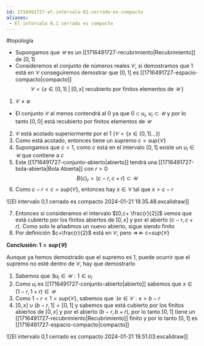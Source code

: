 ```yaml
---
id: 1716491727-el-intervalo-01-cerrado-es-compacto
aliases:
 - El intervalo 0,1 cerrado es compacto
---
```


#topología

- Supongamos que $\mathcal{U}$ es un [[1716491727-recubrimiento|Recubrimiento]] de $[0,1]$
- Consideremos el conjunto de números reales $\mathcal{C}$, si demostramos que $1$ está en $\mathcal{C}$ conseguiremos demostrar que $[0,1]$ es [[1716491727-espacio-compacto|compacto]]
$${\mathcal{C} = \{x \in [0,1] \; |\; [0,x] \text{ recubierto por finitos elementos de } \mathcal{U} \;  \}  }$$

1. $\mathcal{C} \neq \emptyset$
- El conjunto $\mathcal{C}$ al menos contendrá al $0$ ya que $0 \subset u_i$, $u_i \subset \mathcal{U}$ y por lo tanto $[0,0]$ está recubierto por finitos elementos de $\mathcal{U}$ 

2. $\mathcal{C}$ está acotado superiormente por el $1$ $(\mathcal{C} = \{ x \in [0,1] ... \})$
3. Como está acotado, entonces tiene un supremo $c = sup\{ \mathcal{C} \}$
4. Supongamos que $c < 1$, como $c$ está en el intervalo $[0,1]$ existe un $u_i \in \mathcal{U}$ que contiene a $c$
5. Este [[1716491727-conjunto-abierto|abierto]] tendrá una [[1716491727-bola-abierta|Bola Abierta]] con $r>0$
$$B(c)_r = (c-r, c+r)\subset \mathcal{U}$$
6. Como $c-r < c = sup\{ \mathcal{C} \}$, entonces hay $x \in \mathcal{C}$ tal que $x > c-r$

![[El intervalo 0,1 cerrado es compacto 2024-01-21 19.35.48.excalidraw]]

7. Entonces si consideramos el intervalo $[0,c+ \frac{r}{2}]$ vemos que está cubierto por los finitos abiertos de $[0,x]$ y por el abierto $(c-r, c+r)$. Como solo le añadimos un nuevo abierto, sigue siendo finito
8. Por definición $c+\frac{r}{2}$ está en $\mathcal{C}$, pero $\Rightarrow\!\Leftarrow$ c=$sup\{ \mathcal{C} \}$ 

**Conclusión: $1 = sup\{ \mathcal{C} \}$**

Aunque ya hemos demostrado que el supremo es $1$, puede ocurrir que el supremo no esté dentro de $\mathcal{C}$, hay que demostrarlo

1. Sabemos que $\exists u_i \in \mathcal{U} : 1 \in u_i$
2. Como $u_i$ es [[1716491727-conjunto-abierto|abierto]] sabemos que $x \in (1-r,1+r) \in \mathcal{U}$
3. Como ${1-r < 1 = sup\{ \mathcal{C} \} }$, sabemos que $\exists x \in \mathcal{C} : x > b-r$
4. $[0,x] \cup (b-r, 1] = [0,1]$ y sabemos que está cubierto por los finitos abiertos de $[0,x]$ y por el abierto $(b-r, b+r)$, por lo tanto $[0,1]$ tiene un [[1716491727-recubrimiento|Recubrimiento]] finito y por lo tanto $[0,1]$ es [[1716491727-espacio-compacto|compacto]]

![[El intervalo 0,1 cerrado es compacto 2024-01-21 19.51.03.excalidraw]]